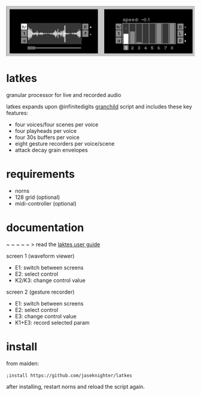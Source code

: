 ![](docs/screens.png)

# latkes
granular processor for live and recorded audio

latkes expands upon @infinitedigits [granchild](https://llllllll.co/t/granchild/41894/) script and includes these key features:

* four voices/four scenes per voice
* four playheads per voice
* four 30s buffers per voice
* eight gesture recorders per voice/scene
* attack decay grain envelopes

# requirements
* norns
* 128 grid (optional)
* midi-controller (optional)

# documentation

~ ~ ~ ~ ~  > read the [laktes user guide](docs/latkes_user_guide_v_0.1.0.pdf)

screen 1 (waveform viewer)
* E1: switch between screens
* E2: select control
* K2/K3: change control value

screen 2 (gesture recorder)
* E1: switch between screens
* E2: select control
* E3: change control value
* K1+E3: record selected param 

# install
from maiden:

`;install https://github.com/jaseknighter/latkes`

after installing, restart norns and reload the script again. 

